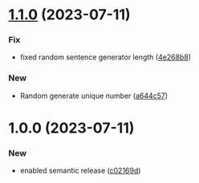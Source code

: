# [1.1.0](https://github.com/VikashChauhan51/random-generator/compare/v1.0.0...v1.1.0) (2023-07-11)


### Fix

* fixed random sentence generator length ([4e268b8](https://github.com/VikashChauhan51/random-generator/commit/4e268b8ff7c290ff348a33b86fbfa940a94d3655))

### New

* Random generate unique number ([a644c57](https://github.com/VikashChauhan51/random-generator/commit/a644c576f1032b932a31f948a6b39b99af58ed60))

# 1.0.0 (2023-07-11)


### New

* enabled semantic release ([c02169d](https://github.com/VikashChauhan51/random-generator/commit/c02169d3bd3e8cd89e5c355e00bb33c3b6f036e8))
